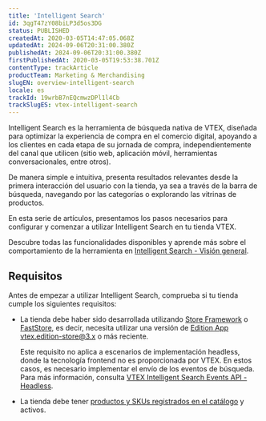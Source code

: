 ```yaml
---
title: 'Intelligent Search'
id: 3qgT47zY08biLP3d5os3DG
status: PUBLISHED
createdAt: 2020-03-05T14:47:05.068Z
updatedAt: 2024-09-06T20:31:00.380Z
publishedAt: 2024-09-06T20:31:00.380Z
firstPublishedAt: 2020-03-05T19:53:38.701Z
contentType: trackArticle
productTeam: Marketing & Merchandising
slugEN: overview-intelligent-search
locale: es
trackId: 19wrbB7nEQcmwzDPl1l4Cb
trackSlugES: vtex-intelligent-search
---
```


Intelligent Search es la herramienta de búsqueda nativa de VTEX, diseñada para optimizar la experiencia de compra en el comercio digital, apoyando a los clientes en cada etapa de su jornada de compra, independientemente del canal que utilicen (sitio web, aplicación móvil, herramientas conversacionales, entre otros).

De manera simple e intuitiva, presenta resultados relevantes desde la primera interacción del usuario con la tienda, ya sea a través de la barra de búsqueda, navegando por las categorías o explorando las vitrinas de productos.

En esta serie de artículos, presentamos los pasos necesarios para configurar y comenzar a utilizar Intelligent Search en tu tienda VTEX.

<div class="alert alert-info">
  <p>Descubre todas las funcionalidades disponibles y aprende más sobre el comportamiento de la herramienta en <a href="https://help.vtex.com/es/tutorial//tutorial/intelligent-search-vision-geral--5o8ixTpYIxx3uJD0B1xp3z">Intelligent Search - Visión general</a>.</p>
</div>

## Requisitos

Antes de empezar a utilizar Intelligent Search, comprueba si tu tienda cumple los siguientes requisitos:

* La tienda debe haber sido desarrollada utilizando [Store Framework](https://developers.vtex.com/docs/guides/store-framework) o [FastStore](https://developers.vtex.com/docs/guides/faststore), es decir, necesita utilizar una versión de [Edition App](https://developers.vtex.com/docs/guides/vtex-io-documentation-edition-app) vtex.edition-store@3.x o más reciente.

  <div class="alert alert-info">
    <p>Este requisito no aplica a escenarios de implementación headless, donde la tecnología frontend no es proporcionada por VTEX. En estos casos, es necesario implementar el envío de los eventos de búsqueda. Para más información, consulta <a href="https://developers.vtex.com/docs/api-reference/intelligent-search-events-api-headless">VTEX Intelligent Search Events API - Headless</a>.</p>
  </div>

* La tienda debe tener [productos y SKUs registrados en el catálogo](/es/tracks/catalogo-101--5AF0XfnjfWeopIFBgs3LIQ/1ROhz3Y7mfSMmCO1I1GxEL) y activos.
